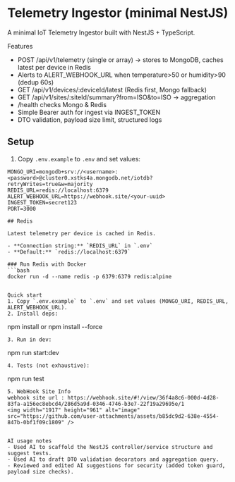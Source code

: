 # Telemetry Ingestor (minimal NestJS)

A minimal IoT Telemetry Ingestor built with NestJS + TypeScript.

Features
- POST /api/v1/telemetry (single or array) -> stores to MongoDB, caches latest per device in Redis
- Alerts to ALERT_WEBHOOK_URL when temperature>50 or humidity>90 (dedup 60s)
- GET /api/v1/devices/:deviceId/latest (Redis first, Mongo fallback)
- GET /api/v1/sites/:siteId/summary?from=ISO&to=ISO -> aggregation
- /health checks Mongo & Redis
- Simple Bearer auth for ingest via INGEST_TOKEN
- DTO validation, payload size limit, structured logs

## Setup

1. Copy `.env.example` to `.env` and set values:

```dotenv
MONGO_URI=mongodb+srv://<username>:<password>@cluster0.xstks4a.mongodb.net/iotdb?retryWrites=true&w=majority
REDIS_URL=redis://localhost:6379
ALERT_WEBHOOK_URL=https://webhook.site/<your-uuid>
INGEST_TOKEN=secret123
PORT=3000

## Redis

Latest telemetry per device is cached in Redis.

- **Connection string:** `REDIS_URL` in `.env`  
- **Default:** `redis://localhost:6379`  

### Run Redis with Docker
```bash
docker run -d --name redis -p 6379:6379 redis:alpine


Quick start
1. Copy `.env.example` to `.env` and set values (MONGO_URI, REDIS_URL, ALERT_WEBHOOK_URL).
2. Install deps:
   ```
   npm install or npm install --force
   ```
3. Run in dev:
   ```
   npm run start:dev
   ```
4. Tests (not exhaustive):
   ```
   npm run test
   ```
5. WebHook Site Info
   webhook site url : https://webhook.site/#!/view/36f4a8c6-000d-4d28-83fa-a156ec8ebcd4/286d5a9d-0346-4746-b3e7-22f19a29695e/1
   <img width="1917" height="961" alt="image" src="https://github.com/user-attachments/assets/b85dc9d2-638e-4554-847b-0bf1f09c1809" />


AI usage notes
- Used AI to scaffold the NestJS controller/service structure and suggest tests.
- Used AI to draft DTO validation decorators and aggregation query.
- Reviewed and edited AI suggestions for security (added token guard, payload size checks).
